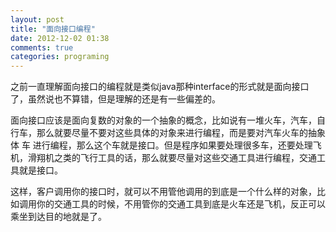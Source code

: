 ```yaml
---
layout: post
title: "面向接口编程"
date: 2012-12-02 01:38
comments: true
categories: programing
---
```

之前一直理解面向接口的编程就是类似java那种interface的形式就是面向接口了，虽然说也不算错，但是理解的还是有一些偏差的。

面向接口应该是面向复数的对象的一个抽象的概念，比如说有一堆火车，汽车，自行车，那么就要尽量不要对这些具体的对象来进行编程，而是要对汽车火车的抽象体 车 进行编程，那么这个车就是接口。但是程序如果要处理很多车，还要处理飞机，滑翔机之类的飞行工具的话，那么就要尽量对这些交通工具进行编程，交通工具就是接口。

这样，客户调用你的接口时，就可以不用管他调用的到底是一个什么样的对象，比如调用你的交通工具的时候，不用管你的交通工具到底是火车还是飞机，反正可以乘坐到达目的地就是了。
